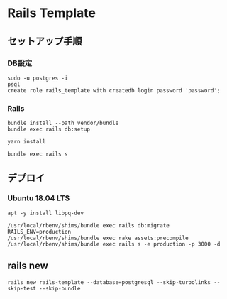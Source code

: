 # Rails Template

## セットアップ手順


### DB設定

```
sudo -u postgres -i
psql
create role rails_template with createdb login password 'password';
```

### Rails

```
bundle install --path vendor/bundle
bundle exec rails db:setup

yarn install

bundle exec rails s
```

## デプロイ

### Ubuntu 18.04 LTS

```
apt -y install libpq-dev

/usr/local/rbenv/shims/bundle exec rails db:migrate RAILS_ENV=production
/usr/local/rbenv/shims/bundle exec rake assets:precompile
/usr/local/rbenv/shims/bundle exec rails s -e production -p 3000 -d
```

## rails new

```
rails new rails-template --database=postgresql --skip-turbolinks --skip-test --skip-bundle
```
